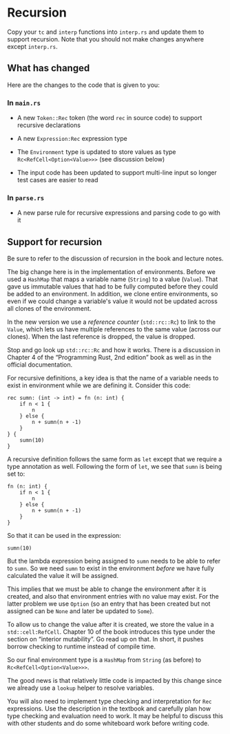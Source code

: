 Recursion
=========

Copy your `tc` and `interp` functions into `interp.rs` and update
them to support recursion. Note that you should not make changes
anywhere except `interp.rs`.


What has changed
----------------

Here are the changes to the code that is given to you:


### In `main.rs`

*   A new `Token::Rec` token (the word `rec` in source code) to
    support recursive declarations

*   A new `Expression:Rec` expression type

*   The `Environment` type is updated to store values as type
    `Rc<RefCell<Option<Value>>>` (see discussion below)

*   The input code has been updated to support multi-line input so
    longer test cases are easier to read


### In `parse.rs`

*   A new parse rule for recursive expressions and parsing code to
    go with it


Support for recursion
---------------------

Be sure to refer to the discussion of recursion in the book and
lecture notes.

The big change here is in the implementation of environments. Before
we used a `HashMap` that maps a variable name (`String`) to a value
(`Value`). That gave us immutable values that had to be fully
computed before they could be added to an environment. In addition,
we clone entire environments, so even if we could change a
variable's value it would not be updated across all clones of the
environment.

In the new version we use a *reference counter* (`std::rc::Rc`) to
link to the `Value`, which lets us have multiple references to the
same value (across our clones). When the last reference is dropped,
the value is dropped.

Stop and go look up `std::rc::Rc` and how it works. There is a
discussion in Chapter 4 of the “Programming Rust, 2nd edition” book
as well as in the official documentation.

For recursive definitions, a key idea is that the name of a variable
needs to exist in environment while we are defining it. Consider
this code:

    rec sumn: (int -> int) = fn (n: int) {
        if n < 1 {
            n
        } else {
            n + sumn(n + -1)
        }
    } {
        sumn(10)
    }

A recursive definition follows the same form as `let` except that we
require a type annotation as well. Following the form of `let`, we
see that `sumn` is being set to:

    fn (n: int) {
        if n < 1 {
            n
        } else {
            n + sumn(n + -1)
        }
    }

So that it can be used in the expression:

    sumn(10)

But the lambda expression being assigned to `sumn` needs to be able
to refer to `sumn`. So we need `sumn` to exist in the environment
*before* we have fully calculated the value it will be assigned.

This implies that we must be able to change the environment after it
is created, and also that environment entries with no value may
exist. For the latter problem we use `Option` (so an entry that has
been created but not assigned can be `None` and later be updated to
`Some`).

To allow us to change the value after it is created, we store the
value in a `std::cell:RefCell`. Chapter 10 of the book introduces
this type under the section on “interior mutability”. Go read up on
that. In short, it pushes borrow checking to runtime instead of
compile time.

So our final environment type is a `HashMap` from `String` (as
before) to `Rc<RefCell<Option<Value>>>`.

The good news is that relatively little code is impacted by this
change since we already use a `lookup` helper to resolve variables.

You will also need to implement type checking and interpretation for
`Rec` expressions. Use the description in the textbook and carefully
plan how type checking and evaluation need to work. It may be
helpful to discuss this with other students and do some whiteboard
work before writing code.
